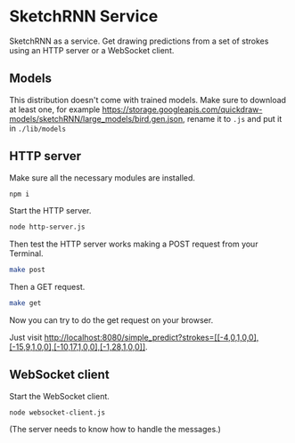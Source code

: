 # SketchRNN Service

SketchRNN as a service. Get drawing predictions from a set of strokes using an HTTP server or a WebSocket client.

## Models

This distribution doesn't come with trained models. Make sure to download at least one, for example https://storage.googleapis.com/quickdraw-models/sketchRNN/large_models/bird.gen.json, rename it to `.js` and put it in `./lib/models`

## HTTP server

Make sure all the necessary modules are installed.

```bash
npm i
```

Start the HTTP server.

```bash
node http-server.js
```

Then test the HTTP server works making a POST request from your Terminal.

```bash
make post
```

Then a GET request.

```bash
make get
```

Now you can try to do the get request on your browser.

Just visit <http://localhost:8080/simple_predict?strokes=[[-4,0,1,0,0],[-15,9,1,0,0],[-10,17,1,0,0],[-1,28,1,0,0]]>.

## WebSocket client

Start the WebSocket client.

```
node websocket-client.js
```

(The server needs to know how to handle the messages.)
